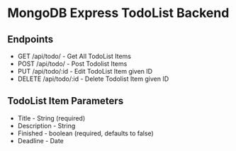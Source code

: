 # MongoDB Express TodoList Backend

## Endpoints

- GET /api/todo/ - Get All TodoList Items
- POST /api/todo/ - Post Todolist Items
- PUT /api/todo/:id - Edit TodoList Item given ID
- DELETE /api/todo/:id - Delete Todolist Item given ID

## TodoList Item Parameters

- Title - String (required)
- Description - String
- Finished - boolean (required, defaults to false)
- Deadline - Date
